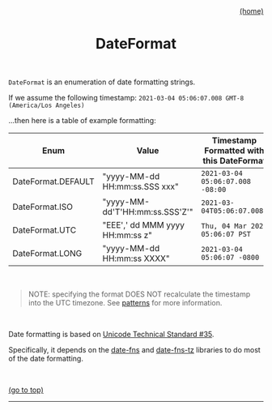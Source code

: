 <div id="top" align="right"><a href="https://github.com/auturge/logger#top">(home)</a></div>

<h1 align="center">DateFormat</h1>

<br>

`DateFormat` is an enumeration of date formatting strings.

If we assume the following timestamp: ```2021-03-04 05:06:07.008 GMT-8 (America/Los Angeles)```

...then here is a table of example formatting:

Enum|Value|Timestamp Formatted with this DateFormat
---|---|---
DateFormat.DEFAULT | "yyyy-MM-dd HH:mm:ss.SSS xxx" | ```2021-03-04 05:06:07.008 -08:00```
DateFormat.ISO | "yyyy-MM-dd'T'HH:mm:ss.SSS'Z'" | ```2021-03-04T05:06:07.008Z```
DateFormat.UTC | "EEE',' dd MMM yyyy HH:mm:ss z" | ```Thu, 04 Mar 2021 05:06:07 PST```
DateFormat.LONG | "yyyy-MM-dd HH:mm:ss XXXX" | ```2021-03-04 05:06:07 -0800```

<br>

> NOTE: specifying the format DOES NOT recalculate the timestamp into the UTC timezone. See [patterns][patterns] for more information.

<br>

Date formatting is based on [Unicode Technical Standard #35][tr35].

Specifically, it depends on the [date-fns][date-fns] and [date-fns-tz][date-fns-tz] libraries to do most of the date formatting.

<br>

<a href="#top">(go to top)</a>

----

[tr35]: https://www.unicode.org/reports/tr35/tr35-dates.html#Date_Field_Symbol_Table
[date-fns]: https://date-fns.org/
[date-fns-tz]: https://www.npmjs.com/package/date-fns-tz

[patterns]: ../patterns#top

